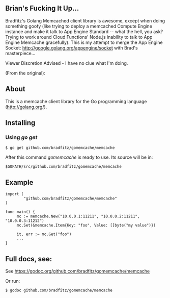 ## Brian's Fucking It Up...

Bradfitz's Golang Memcached client library is awesome, except when doing something goofy (like trying to deploy a memcached Compute Engine instance and make it talk to App Engine Standard -- what the hell, you ask? Trying to work around Cloud Functions' Node.js inability to talk to App Engine Memcache gracefully). This is my attempt to merge the App Engine Socket: http://google.golang.org/appengine/socket with Brad's masterpiece...

Viewer Discretion Advised - I have no clue what I'm doing.


(From the original):
## About

This is a memcache client library for the Go programming language
(http://golang.org/).

## Installing

### Using *go get*

    $ go get github.com/bradfitz/gomemcache/memcache

After this command *gomemcache* is ready to use. Its source will be in:

    $GOPATH/src/github.com/bradfitz/gomemcache/memcache

## Example

    import (
            "github.com/bradfitz/gomemcache/memcache"
    )

    func main() {
         mc := memcache.New("10.0.0.1:11211", "10.0.0.2:11211", "10.0.0.3:11212")
         mc.Set(&memcache.Item{Key: "foo", Value: []byte("my value")})

         it, err := mc.Get("foo")
         ...
    }

## Full docs, see:

See https://godoc.org/github.com/bradfitz/gomemcache/memcache

Or run:

    $ godoc github.com/bradfitz/gomemcache/memcache

